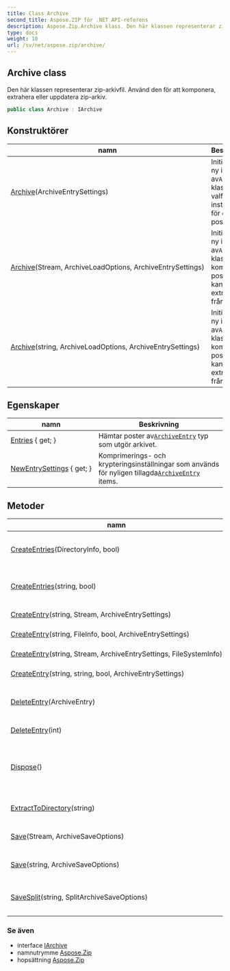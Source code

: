 ```yaml
---
title: Class Archive
second_title: Aspose.ZIP för .NET API-referens
description: Aspose.Zip.Archive klass. Den här klassen representerar ziparkivfil. Använd den för att komponera extrahera eller uppdatera ziparkiv.
type: docs
weight: 10
url: /sv/net/aspose.zip/archive/
---
```

## Archive class

Den här klassen representerar zip-arkivfil. Använd den för att komponera, extrahera eller uppdatera zip-arkiv.

```csharp
public class Archive : IArchive
```

## Konstruktörer

| namn | Beskrivning |
| --- | --- |
| [Archive](archive/#constructor)(ArchiveEntrySettings) | Initierar en ny instans av`Archive` klass med valfria inställningar för dess poster. |
| [Archive](archive/#constructor_1)(Stream, ArchiveLoadOptions, ArchiveEntrySettings) | Initierar en ny instans av`Archive` klass och komponerar poster lista kan extraheras från arkivet. |
| [Archive](archive/#constructor_2)(string, ArchiveLoadOptions, ArchiveEntrySettings) | Initierar en ny instans av`Archive` klass och komponerar poster lista kan extraheras från arkivet. |

## Egenskaper

| namn | Beskrivning |
| --- | --- |
| [Entries](../../aspose.zip/archive/entries/) { get; } | Hämtar poster av[`ArchiveEntry`](../archiveentry/) typ som utgör arkivet. |
| [NewEntrySettings](../../aspose.zip/archive/newentrysettings/) { get; } | Komprimerings- och krypteringsinställningar som används för nyligen tillagda[`ArchiveEntry`](../archiveentry/) items. |

## Metoder

| namn | Beskrivning |
| --- | --- |
| [CreateEntries](../../aspose.zip/archive/createentries/#createentries)(DirectoryInfo, bool) | Lägger till alla filer och kataloger i arkivet rekursivt i den angivna katalogen. |
| [CreateEntries](../../aspose.zip/archive/createentries/#createentries_1)(string, bool) | Lägger till alla filer och kataloger i arkivet rekursivt i den angivna katalogen. |
| [CreateEntry](../../aspose.zip/archive/createentry/#createentry_1)(string, Stream, ArchiveEntrySettings) | Skapa en enskild post i arkivet. |
| [CreateEntry](../../aspose.zip/archive/createentry/#createentry)(string, FileInfo, bool, ArchiveEntrySettings) | Skapa en enskild post i arkivet. |
| [CreateEntry](../../aspose.zip/archive/createentry/#createentry_2)(string, Stream, ArchiveEntrySettings, FileSystemInfo) | Skapa en enskild post i arkivet. |
| [CreateEntry](../../aspose.zip/archive/createentry/#createentry_3)(string, string, bool, ArchiveEntrySettings) | Skapa en enskild post i arkivet. |
| [DeleteEntry](../../aspose.zip/archive/deleteentry/#deleteentry)(ArchiveEntry) | Tar bort den första förekomsten av en specifik post från postlistan. |
| [DeleteEntry](../../aspose.zip/archive/deleteentry/#deleteentry_1)(int) | Tar bort posten från postlistan efter index. |
| [Dispose](../../aspose.zip/archive/dispose/)() | Utför programdefinierade uppgifter associerade med att frigöra, frigöra eller återställa ohanterade resurser. |
| [ExtractToDirectory](../../aspose.zip/archive/extracttodirectory/)(string) | Extraherar alla filer i arkivet till den angivna katalogen. |
| [Save](../../aspose.zip/archive/save/#save)(Stream, ArchiveSaveOptions) | Sparar arkivet i den tillhandahållna strömmen. |
| [Save](../../aspose.zip/archive/save/#save_1)(string, ArchiveSaveOptions) | Sparar arkiv till destinationsfil som tillhandahålls. |
| [SaveSplit](../../aspose.zip/archive/savesplit/)(string, SplitArchiveSaveOptions) | Sparar arkiv med flera volymer i den tillhandahållna destinationskatalogen. |

### Se även

* interface [IArchive](../iarchive/)
* namnutrymme [Aspose.Zip](../../aspose.zip/)
* hopsättning [Aspose.Zip](../../)


